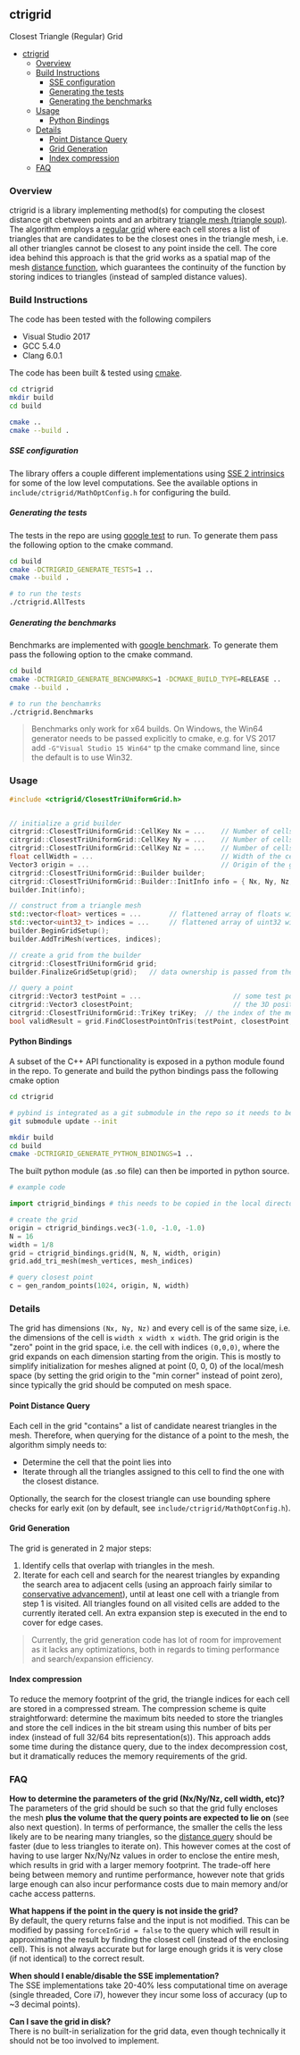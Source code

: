 ## ctrigrid

Closest Triangle (Regular) Grid


<!-- @import "[TOC]" {cmd="toc" depthFrom=1 depthTo=6 orderedList=false} -->

<!-- code_chunk_output -->

- [ctrigrid](#ctrigrid)
  - [Overview](#overview)
  - [Build Instructions](#build-instructions)
      - [SSE configuration](#sse-configuration)
      - [Generating the tests](#generating-the-tests)
      - [Generating the benchmarks](#generating-the-benchmarks)
  - [Usage](#usage)
    - [Python Bindings](#python-bindings)
  - [Details](#details)
    - [Point Distance Query](#point-distance-query)
    - [Grid Generation](#grid-generation)
    - [Index compression](#index-compression)
  - [FAQ](#faq)

<!-- /code_chunk_output -->


### Overview

ctrigrid is a library implementing method(s) for computing the closest distance git cbetween points and an arbitrary [triangle mesh (triangle soup)](https://en.wikipedia.org/wiki/Polygon_soup).
The algorithm employs a [regular grid](https://en.wikipedia.org/wiki/Regular_grid) where each cell stores a list of triangles that are candidates to be the closest ones in the triangle mesh, i.e. all other triangles cannot be closest to any point inside the cell. The core idea behind this approach is that the grid works as a spatial map of the mesh [distance function](https://en.wikipedia.org/wiki/Signed_distance_function), which guarantees the continuity of the function by storing indices to triangles (instead of sampled distance values).  

### Build Instructions

The code has been tested with the following compilers
- Visual Studio 2017
- GCC 5.4.0
- Clang 6.0.1

The code has been built & tested using [cmake](https://cmake.org/).
```bash
cd ctrigrid
mkdir build
cd build

cmake ..
cmake --build .
```

##### SSE configuration

The library offers a couple different implementations using [SSE 2 intrinsics](include/ctrigrid/MathOptConfig.h) for some of the low level computations.
See the available options in `include/ctrigrid/MathOptConfig.h` for configuring the build.

##### Generating the tests

The tests in the repo are using [google test](https://github.com/google/googletest) to run.
To generate them pass the following option to the cmake command.
```bash
cd build
cmake -DCTRIGRID_GENERATE_TESTS=1 ..
cmake --build .

# to run the tests
./ctrigrid.AllTests
```

##### Generating the benchmarks

Benchmarks are implemented with [google benchmark](https://github.com/google/benchmark).
To generate them pass the following option to the cmake command.
```bash
cd build
cmake -DCTRIGRID_GENERATE_BENCHMARKS=1 -DCMAKE_BUILD_TYPE=RELEASE ..
cmake --build .

# to run the benchamrks
./ctrigrid.Benchmarks
```

> Benchmarks only work for x64 builds. On Windows, the Win64 generator needs to be passed explicitly to cmake, e.g. for VS 2017 add `-G"Visual Studio 15 Win64"` tp the cmake command line, since the default is to use Win32. 

### Usage

```cpp
#include <ctrigrid/ClosestTriUniformGrid.h>


// initialize a grid builder
citrgrid::ClosestTriUniformGrid::CellKey Nx = ...    // Number of cells along X axis
citrgrid::ClosestTriUniformGrid::CellKey Ny = ...    // Number of cells along Y axis
citrgrid::ClosestTriUniformGrid::CellKey Nz = ...    // Number of cells along Z axis
float cellWidth = ...                                // Width of the cell, size is the same along all dimensions
Vector3 origin = ...                                 // Origin of the grid in world space, i.e. cell at index (0, 0, 0) 
citrgrid::ClosestTriUniformGrid::Builder builder;
citrgrid::ClosestTriUniformGrid::Builder::InitInfo info = { Nx, Ny, Nz, origin, cellWidth };
builder.Init(info);

// construct from a triangle mesh
std::vector<float> vertices = ...       // flattened array of floats with the x,y,z coordinates of the mesh vertices
std::vector<uint32_t> indices = ...     // flattened array of uint32 with the triplets of each triangle vertex
builder.BeginGridSetup();
builder.AddTriMesh(vertices, indices);

// create a grid from the builder
citrgrid::ClosestTriUniformGrid grid;
builder.FinalizeGridSetup(grid);   // data ownership is passed from the builder to the grid, builder is cleared

// query a point
citrgrid::Vector3 testPoint = ...                       // some test point
citrgrid::Vector3 closestPoint;                         // the 3D position in the surface of the tri mesh that is closest to testPoint 
citrgrid::ClosestTriUniformGrid::TriKey triKey;  // the index of the mesh triangle where the closestPoint lies on
bool validResult = grid.FindClosestPointOnTris(testPoint, closestPoint, triKey);
```

#### Python Bindings
A subset of the C++ API functionality is exposed in a python module found in the repo. 
To generate and build the python bindings pass the following cmake option 
```bash
cd ctrigrid

# pybind is integrated as a git submodule in the repo so it needs to be updated manually
git submodule update --init

mkdir build
cd build
cmake -DCTRIGRID_GENERATE_PYTHON_BINDINGS=1 ..
```

The built python module (as .so file) can then be imported in python source.
```python
# example code

import ctrigrid_bindings # this needs to be copied in the local directory

# create the grid
origin = ctrigrid_bindings.vec3(-1.0, -1.0, -1.0)
N = 16
width = 1/8
grid = ctrigrid_bindings.grid(N, N, N, width, origin)
grid.add_tri_mesh(mesh_vertices, mesh_indices)

# query closest point
c = gen_random_points(1024, origin, N, width)
```

### Details

The grid has dimensions `(Nx, Ny, Nz)` and every cell is of the same size, i.e. the dimensions of the cell is `width x width x width`.
The grid origin is the "zero" point in the grid space, i.e. the cell with indices `(0,0,0)`, where the grid expands on each dimension starting from the origin. This is mostly to simplify initialization for meshes aligned at point (0, 0, 0) of the local/mesh space (by setting the grid origin to the "min corner" instead of point zero), since typically the grid should be computed on mesh space.


#### Point Distance Query

Each cell in the grid "contains" a list of candidate nearest triangles in the mesh. Therefore, when querying for the distance of a point to the mesh, the algorithm simply needs to:
- Determine the cell that the point lies into
- Iterate through all the triangles assigned to this cell to find the one with the closest distance.

Optionally, the search for the closest triangle can use bounding sphere checks for early exit (on by default, see `include/ctrigrid/MathOptConfig.h`).

#### Grid Generation  

The grid is generated in 2 major steps:
1) Identify cells that overlap with triangles in the mesh.
2) Iterate for each cell and search for the nearest triangles by expanding the search area to adjacent cells (using an approach fairly similar to [conservative advancement](https://wwwx.cs.unc.edu/~geom/papers/documents/articles/2009/tang09.pdf)), until at least one cell with a triangle from step 1 is visited. All triangles found on all visited cells are added to the currently iterated cell. An extra expansion step is executed in the end to cover for edge cases.

> Currently, the grid generation code has lot of room for improvement as it lacks any optimizations, both in regards to timing performance and search/expansion efficiency.

#### Index compression

To reduce the memory footprint of the grid, the triangle indices for each cell are stored in a compressed stream. The compression scheme is quite straightforward: determine the maximum bits needed to store the triangles and store the cell indices in the bit stream using this number of bits per index (instead of full 32/64 bits representation(s)).
This approach adds some time during the distance query, due to the index decompression cost, but it dramatically reduces the memory requirements of the grid. 

### FAQ
**How to determine the parameters of the grid (Nx/Ny/Nz, cell width, etc)?**  
The parameters of the grid should be such so that the grid fully encloses the mesh **plus the volume that the query points are expected to lie on** (see also next question).
In terms of performance, the smaller the cells the less likely are to be nearing many triangles, so the [distance query](#point-distance-query) should be faster (due to less triangles to iterate on). This however comes at the cost of having to use larger Nx/Ny/Nz values in order to enclose the entire mesh, which results in grid with a larger memory footprint. The trade-off here being between memory and runtime performance, however note that grids large enough can also incur performance costs due to main memory and/or cache access patterns. 

**What happens if the point in the query is not inside the grid?**  
By default, the query returns false and the input is not modified. This can be modified by passing `forceInGrid = false` to the query which will result in approximating the result by finding the closest cell (instead of the enclosing cell). This is not always accurate but for large enough grids it is very close (if not identical) to the correct result.

**When should I enable/disable the SSE implementation?**  
The SSE implementations take 20-40% less computational time on average (single threaded, Core i7), however they incur some loss of accuracy (up to ~3 decimal points). 

**Can I save the grid in disk?**  
There is no built-in serialization for the grid data, even though technically it should not be too involved to implement.
